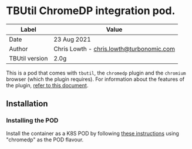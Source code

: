 # TBUtil ChromeDP integration pod.

| Label          | Value       |
| -------------- | ----------- |
| Date           | 23 Aug 2021 |
| Author         | Chris Lowth - chris.lowth@turbonomic.com |
| TBUtil version | 2.0g |
 
This is a pod that comes with `tbutil`, the `chromedp` plugin and the `chromium` browser (which the plugin requires). For information about the features of the plugin, [refer to this document](../chromedp-plugin.md).

## Installation

### Installing the POD

Install the container as a K8S POD by following [these instructions](INSTALL.md) using "chromedp" as the POD flavour.

